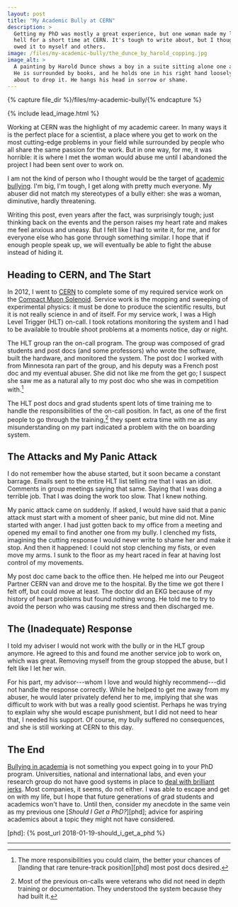 ```yaml
---
layout: post
title: "My Academic Bully at CERN"
description: >
  Getting my PhD was mostly a great experience, but one woman made my life
  hell for a short time at CERN. It's tough to write about, but I thought I
  owed it to myself and others.
image: /files/my-academic-bully/the_dunce_by_harold_copping.jpg
image_alt: >
  A painting by Harold Dunce shows a boy in a suite sitting alone one a bench.
  He is surrounded by books, and he holds one in his right hand loosely as if
  about to drop it. He hangs his head in sorrow or shame.
---
```


{% capture file_dir %}/files/my-academic-bully/{% endcapture %}

{% include lead_image.html %}

Working at CERN was the highlight of my academic career. In many ways it is
the perfect place for a scientist, a place where you get to work on the most
cutting-edge problems in your field while surrounded by people who all share
the same passion for the work. But in one way, for me, it was horrible: it is
where I met the woman would abuse me until I abandoned the project I had been
sent over to work on.

I am not the kind of person who I thought would be the target of [academic
bullying][bullying]. I'm big, I'm tough, I get along with pretty much
everyone. My abuser did not match my stereotypes of a bully either: she was a
woman, diminutive, hardly threatening.

[bullying]: https://en.wikipedia.org/wiki/Workplace_bullying_in_academia

Writing this post, even years after the fact, was surprisingly tough; just
thinking back on the events and the person raises my heart rate and makes me
feel anxious and uneasy. But I felt like I had to write it, for me, and for
everyone else who has gone through something similar. I hope that if enough
people speak up, we will eventually be able to fight the abuse instead of
hiding it.

## Heading to CERN, and The Start

In 2012, I went to [CERN][cern] to complete some of my required service work
on the [Compact Muon Solenoid][cms]. Service work is the mopping and sweeping
of experimental physics: it must be done to produce the scientific results,
but it is not really science in and of itself. For my service work, I was a
High Level Trigger (HLT) on-call. I took rotations monitoring the system and
I had to be available to trouble shoot problems at a moments notice, day or
night.

[cern]: https://home.cern/
[cms]: https://en.wikipedia.org/wiki/Compact_Muon_Solenoid

The HLT group ran the on-call program. The group was composed of grad students
and post docs (and some professors) who wrote the software, built the
hardware, and monitored the system. The post doc I worked with from Minnesota
ran part of the group, and his deputy was a French post doc and my eventual
abuser. She did not like me from the get go; I suspect she saw me as a natural
ally to my post doc who she was in competition with.[^1]

The HLT post docs and grad students spent lots of time training me to handle
the responsibilities of the on-call position. In fact, as one of the first
people to go through the training,[^2] they spent extra time with me as any
misunderstanding on my part indicated a problem with the on boarding system.

## The Attacks and My Panic Attack

I do not remember how the abuse started, but it soon became a constant
barrage. Emails sent to the entire HLT list telling me that I was an idiot.
Comments in group meetings saying that same. Saying that I was doing a
terrible job. That I was doing the work too slow. That I knew nothing.

My panic attack came on suddenly. If asked, I would have said that a panic
attack must start with a moment of sheer panic, but mine did not. Mine started
with anger. I had just gotten back to my office from a meeting and opened my
email to find another one from my bully. I clenched my fists, imagining the
cutting response I would never write to shame her and make it stop. And then
it happened: I could not stop clenching my fists, or even move my arms. I sunk
to the floor as my heart raced in fear at having lost control of my movements.

My post doc came back to the office then. He helped me into our Peugeot
Partner CERN van and drove me to the hospital. By the time we got there I felt
off, but could move at least. The doctor did an EKG because of my history of
heart problems but found nothing wrong. He told me to try to avoid the person
who was causing me stress and then discharged me.

## The (Inadequate) Response

I told my adviser I would not work with the bully or in the HLT group anymore.
He agreed to this and found me another service job to work on, which was
great. Removing myself from the group stopped the abuse, but I felt like I let
her win.

For his part, my advisor---whom I love and would highly recommend---did not
handle the response correctly. While he helped to get me away from my abuser,
he would later privately defend her to me, implying that she was difficult to
work with but was a really good scientist. Perhaps he was trying to explain
why she would escape punishment, but I did not need to hear that, I needed his
support. Of course, my bully suffered no consequences, and she is still
working at CERN to this day.

## The End

[Bullying in academia][bullying] is not something you expect going in to your
PhD program. Universities, national and international labs, and even your
research group do not have good systems in place to [deal with brilliant
jerks][jerks]. Most companies, it seems, do not either. I was able to escape
and get on with my life, but I hope that future generations of grad students
and academics won't have to. Until then, consider my anecdote in the same vein
as my previous one [_Should I Get a PhD?_][phd]; advice for aspiring academics
about a topic they might not have considered.

[jerks]: https://boss.blogs.nytimes.com/2012/09/26/what-do-you-do-with-the-brilliant-jerk/
[phd]: {% post_url 2018-01-19-should_i_get_a_phd %}

---

[^1]: The more responsibilities you could claim, the better your chances of [landing that rare tenure-track position][phd] most post docs desired.
[^2]: Most of the previous on-calls were veterans who did not need in depth training or documentation. They understood the system because they had built it.
